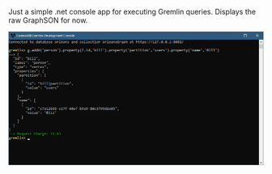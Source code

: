 Just a simple .net console app for executing Gremlin queries. Displays the raw GraphSON for now.

![Basic Console](documentation/images/console.png)
